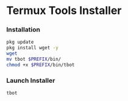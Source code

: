 # Termux Tools Installer

### Installation
```bash
pkg update
pkg install wget -y
wget
mv tbot $PREFIX/bin/
chmod +x $PREFIX/bin/tbot
```

### Launch Installer
```bash
tbot
```
